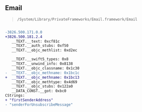 ## Email

> `/System/Library/PrivateFrameworks/Email.framework/Email`

```diff

-3826.500.171.0.0
+3826.500.181.2.4
   __TEXT.__text: 0xcf81c
   __TEXT.__auth_stubs: 0xf50
   __TEXT.__objc_methlist: 0xd2ec

   __TEXT.__swift5_types: 0x8
   __TEXT.__unwind_info: 0x8138
   __TEXT.__objc_classname: 0x1c30
-  __TEXT.__objc_methname: 0x1bc1c
+  __TEXT.__objc_methname: 0x1bc13
   __TEXT.__objc_methtype: 0x4d69
   __TEXT.__objc_stubs: 0x122a0
   __DATA_CONST.__got: 0xbc0
CStrings:
+ "firstSenderAddress"
- "senderForUnsubscribeMessage"

```
